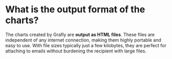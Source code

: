 # What is the output format of the charts?

The charts created by Grafly are **output as HTML files**. These files are independent of any internet connection, making them highly portable and easy to use. With file sizes typically just a few kilobytes, they are perfect for attaching to emails without burdening the recipient with large files.
